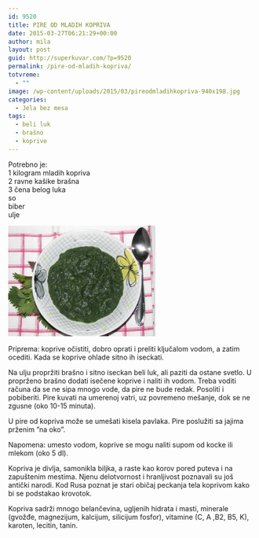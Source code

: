 ```yaml
---
id: 9520
title: PIRE OD MLADIH KOPRIVA
date: 2015-03-27T06:21:29+00:00
author: mila
layout: post
guid: http://superkuvar.com/?p=9520
permalink: /pire-od-mladih-kopriva/
totvreme:
  - ""
image: /wp-content/uploads/2015/03/pireodmladihkopriva-940x198.jpg
categories:
  - Jela bez mesa
tags:
  - beli luk
  - brašno
  - koprive
---
```

Potrebno je:  
1 kilogram mladih kopriva  
2 ravne kašike brašna  
3 čena belog luka  
so  
biber  
ulje

[<img class="alignnone size-medium wp-image-9570" src="/wp-content/uploads/2015/03/pireodmladihkopriva-300x225.jpg" alt="pireodmladihkopriva" width="300" height="225" />](/wp-content/uploads/2015/03/pireodmladihkopriva-e1430745927247.jpg)

Priprema: koprive očistiti, dobro oprati i preliti ključalom vodom, a zatim ocediti. Kada se koprive ohlade sitno ih iseckati.

Na ulju propržiti brašno i sitno iseckan beli luk, ali paziti da ostane svetlo. U proprženo brašno dodati isečene koprive i naliti ih vodom. Treba voditi računa da se ne sipa mnogo vode, da pire ne bude redak. Posoliti i pobiberiti. Pire kuvati na umerenoj vatri, uz povremeno mešanje, dok se ne zgusne (oko 10-15 minuta).

U pire od kopriva može se umešati kisela pavlaka. Pire poslužiti sa jajima prženim &#8221;na oko&#8221;.

Napomena: umesto vodom, koprive se mogu naliti supom od kocke ili mlekom (oko 5 dl).

Kopriva je divlja, samonikla biljka, a raste kao korov pored puteva i na zapuštenim mestima. Njenu delotvornost i hranljivost poznavali su još antički narodi. Kod Rusa poznat je stari običaj peckanja tela koprivom kako bi se podstakao krovotok.

Kopriva sadrži mnogo belančevina, ugljenih hidrata i masti, minerale (gvožđe, magnezijum, kalcijum, silicijum fosfor), vitamine (C, A ,B2, B5, K), karoten, lecitin, tanin.